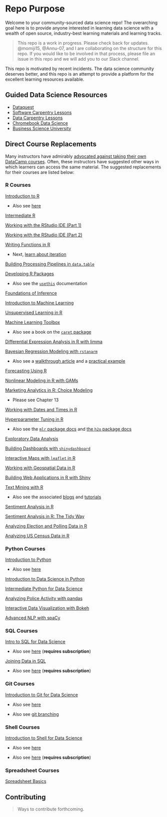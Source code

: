 # Repo Purpose

Welcome to your community-sourced data science repo! The overarching goal here is to provide anyone interested in learning data science with a wealth of open source, industry-best learning materials and learning tracks.

> This repo is a work in progress. Please check back for updates. @momiji15, @Annu-07, and I are collaborating on the structure for this repo. If you would like to be involved in that process, please file an issue in this repo and we will add you to our Slack channel.  

This repo is motivated by recent incidents. The data science community deserves better, and this repo is an attempt to provide a platform for the excellent learning resources available.

## Guided Data Science Resources

* [Dataquest](https://www.dataquest.io/)
* [Software Carpentry Lessons](https://software-carpentry.org/lessons/)
* [Data Carpentry Lessons](https://datacarpentry.org/lessons/)
* [Chromebook Data Science](http://jhudatascience.org/chromebookdatascience/cbds.html)
* [Business Science University](https://university.business-science.io/p/jumpstart-with-r)

## Direct Course Replacements

Many instructors have admirably [advocated against taking their own DataCamp courses](https://twitter.com/noamross/status/1116667602741485571). Often, these instructors have suggested other ways in which learners can access the same material. The suggested replacements for their courses are listed below:

### R Courses

[Introduction to R](https://rstudio.cloud/learn/primers)

* Also see [here](http://swcarpentry.github.io/r-novice-inflammation/)

[Intermediate R](https://www.dataquest.io/course/intermediate-r-programming/)

[Working with the RStudio IDE (Part 1)](https://resources.rstudio.com/)

[Working with the RStudio IDE (Part 2)](https://resources.rstudio.com/)

[Writing Functions in R](https://r4ds.had.co.nz/functions.html)

* Next, [learn about iteration](https://r4ds.had.co.nz/iteration.html)

[Building Processing Pipelines in `data.table`](https://github.com/jameslamb/teaching/tree/master/datacamp_audition)

[Developing R Packages](https://kbroman.org/pkg_primer/)

* Also see the [`usethis`](https://www.tidyverse.org/articles/2019/04/usethis-1.5.0/) documentation

[Foundations of Inference](https://www.coursera.org/learn/inferential-statistics-intro?specialization=statistics)

[Introduction to Machine Learning](https://lagunita.stanford.edu/courses/HumanitiesSciences/StatLearning/Winter2016/course/)

[Unsupervised Learning in R](https://lagunita.stanford.edu/courses/HumanitiesSciences/StatLearning/Winter2016/course/)

[Machine Learning Toolbox](https://lagunita.stanford.edu/courses/HumanitiesSciences/StatLearning/Winter2016/course/)

* Also see a book on the [`caret` package](http://topepo.github.io/caret/index.html)

[Differential Expression Analysis in R with limma](https://jdblischak.github.io/dc-bioc-limma/)

[Bayesian Regression Modeling with `rstanarm`](https://mc-stan.org/rstanarm/articles/index.html)

* Also see a [walkthrough article](http://www.tqmp.org/RegularArticles/vol14-2/p099/p099.pdf) and a [practical example](https://mc-stan.org/users/documentation/case-studies/tutorial_rstanarm.html)

[Forecasting Using R](https://otexts.com/fpp2/)

[Nonlinear Modeling in R with GAMs](https://github.com/noamross/gam-resources)

[Marketing Analytics in R: Choice Modeling](http://r-marketing.r-forge.r-project.org/) 

* Please see Chapter 13

[Working with Dates and Times in R](https://d-rug.github.io/blog/2014/using-times-and-dates-in-r-presentation-code)

[Hyperparameter Tuning in R](http://topepo.github.io/caret/model-training-and-tuning.html#model-training-and-parameter-tuning)
* Also see the [`mlr` package docs](https://mlr.mlr-org.com/articles/tutorial/tune.html) and [the `h2o` package docs](http://docs.h2o.ai/h2o/latest-stable/h2o-docs/grid-search.html)

[Exploratory Data Analysis](https://classroom.udacity.com/courses/ud651)

[Building Dashboards with `shinydashboard`](https://leanpub.com/c/shinydashboard)

[Interactive Maps with `leaflet` in R](https://rstudio.github.io/leaflet/) 

[Working with Geospatial Data in R](https://geocompr.robinlovelace.net)  

[Building Web Applications in R with Shiny](https://laderast.github.io/gradual_shiny/)

[Text Mining with R](https://www.tidytextmining.com/)

* Also see the associated [blogs](https://juliasilge.com/blog/) and [tutorials](https://github.com/juliasilge/deming2018)

[Sentiment Analysis in R](https://www.tidytextmining.com/)

[Sentiment Analysis in R: The Tidy Way](https://www.tidytextmining.com/)

[Analyzing Election and Polling Data in R](https://www.thecrosstab.com/project/r-politics-guide/)

[Analyzing US Census Data in R](https://walkerke.github.io/tidycensus/articles/basic-usage.html)

### Python Courses

[Introduction to Python](https://classroom.udacity.com/courses/ud170)

* Also see [here](http://swcarpentry.github.io/python-novice-inflammation/)

[Introduction to Data Science in Python](https://www.dataquest.io/course/python-for-data-science-fundamentals/)

[Intermediate Python for Data Science](https://classroom.udacity.com/courses/ud359)

[Analyzing Police Activity with pandas](https://www.dataschool.io/best-practices-with-pandas/)

[Interactive Data Visualization with Bokeh](https://mybinder.org/v2/gh/bokeh/bokeh-notebooks/master?filepath=tutorial%2F00%20-%20Introduction%20and%20Setup.ipynb)

[Advanced NLP with spaCy](https://course.spacy.io/)

### SQL Courses

[Intro to SQL for Data Science](https://www.khanacademy.org/computing/computer-programming/sql)

* Also see [here](https://www.dataquest.io/course/sql-fundamentals/) (**requires subscription**)

[Joining Data in SQL](https://librarycarpentry.org/lc-sql/)

* Also see [here](https://www.dataquest.io/course/sql-joins-relations/) (**requires subscription**)

### Git Courses

[Introduction to Git for Data Science](https://git-scm.com/book/en/v2)

* Also see [here](https://librarycarpentry.org/lc-git/)

* Also see [git branching](https://learngitbranching.js.org/)

### Shell Courses

[Introduction to Shell for Data Science](https://librarycarpentry.org/lc-shell/)

* Also see [here](http://swcarpentry.github.io/shell-novice/)

* Also see [here](https://www.dataquest.io/course/command-line-beginner/) (**requires subscription**)

### Spreadsheet Courses

[Spreadsheet Basics](https://datacarpentry.org/spreadsheets-socialsci/)

## Contributing

> Ways to contribute forthcoming. 
